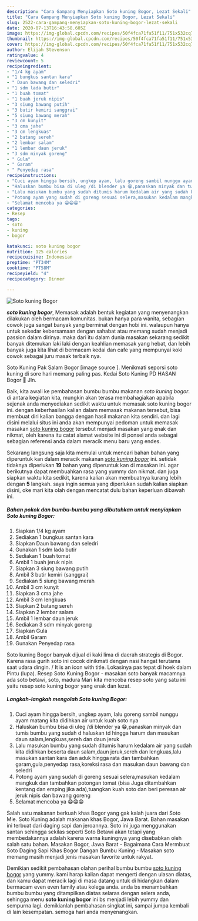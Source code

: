 ```yaml
---
description: "Cara Gampang Menyiapkan Soto kuning Bogor, Lezat Sekali"
title: "Cara Gampang Menyiapkan Soto kuning Bogor, Lezat Sekali"
slug: 2522-cara-gampang-menyiapkan-soto-kuning-bogor-lezat-sekali
date: 2020-07-13T16:43:58.605Z
image: https://img-global.cpcdn.com/recipes/50f4fca71fa51f11/751x532cq70/soto-kuning-bogor-foto-resep-utama.jpg
thumbnail: https://img-global.cpcdn.com/recipes/50f4fca71fa51f11/751x532cq70/soto-kuning-bogor-foto-resep-utama.jpg
cover: https://img-global.cpcdn.com/recipes/50f4fca71fa51f11/751x532cq70/soto-kuning-bogor-foto-resep-utama.jpg
author: Elijah Stevenson
ratingvalue: 4
reviewcount: 5
recipeingredient:
- "1/4 kg ayam"
- "1 bungkus santan kara"
- " Daun bawang dan seledri"
- "1 sdm lada butir"
- "1 buah tomat"
- "1 buah jeruk nipis"
- "3 siung bawang putih"
- "3 butir kemiri sanggrai"
- "5 siung bawang merah"
- "3 cm kunyit"
- "3 cma jahe"
- "3 cm lengkuas"
- "2 batang sereh"
- "2 lembar salam"
- "1 lembar daun jeruk"
- "3 sdm minyak goreng"
- " Gula"
- " Garam"
- " Penyedap rasa"
recipeinstructions:
- "Cuci ayam hingga bersih, ungkep ayam, lalu goreng sambil nunggu ayam matang kita didihkan air untuk kuah soto nya"
- "Haluskan bumbu bisa di uleg /di blender ya 😁,panaskan minyak dan tumis bumbu yang sudah d haluskan td hingga harum dan masukan daun salam,lengkuas,sereh dan daun jeruk"
- "Lalu masukan bumbu yang sudah ditumis harum kedalam air yang sudah kita didihkan beserta daun salam,daun jeruk,sereh dan lengkuas,lalu masukan santan kara dan aduk hingga rata dan tambahkan garam,gula,penyedap rasa,koreksi rasa dan masukan daun bawang dan seledri"
- "Potong ayam yang sudah di goreng sesuai selera,masukan kedalam mangkuk dan tambahkan potongan tomat (bisa Juga ditambahkan kentang dan emping jika ada),tuangkan kuah soto dan beri peresan air jeruk nipis dan bawang goreng"
- "Selamat mencoba ya 😁😁😁"
categories:
- Resep
tags:
- soto
- kuning
- bogor

katakunci: soto kuning bogor 
nutrition: 125 calories
recipecuisine: Indonesian
preptime: "PT34M"
cooktime: "PT58M"
recipeyield: "4"
recipecategory: Dinner

---
```



![Soto kuning Bogor](https://img-global.cpcdn.com/recipes/50f4fca71fa51f11/751x532cq70/soto-kuning-bogor-foto-resep-utama.jpg)

<b><i>soto kuning bogor</i></b>, Memasak adalah bentuk kegiatan yang menyenangkan dilakukan oleh bermacam komunitas. bukan hanya para wanita, sebagian cowok juga sangat banyak yang berminat dengan hobi ini. walaupun hanya untuk sekedar kebersamaan dengan sahabat atau memang sudah menjadi passion dalam dirinya. maka dari itu dalam dunia masakan sekarang sedikit banyak ditemukan laki laki dengan keahlian memasak yang hebat, dan lebih banyak juga kita lihat di bermacam kedai dan cafe yang mempunyai koki cowok sebagai juru masak terbaik nya.

Soto Kuning Pak Salam Bogor [image source ]. Menikmati seporsi soto kuning di sore hari memang paling pas. Kedai Soto Kuning PD HASAN Bogor 📍 Jln.

Baik, kita awali ke pembahasan bumbu bumbu makanan <i>soto kuning bogor</i>. di antara kegiatan kita, mungkin akan terasa membahagiakan apabila sejenak anda menyediakan sedikit waktu untuk memasak soto kuning bogor ini. dengan keberhasilan kalian dalam memasak makanan tersebut, bisa membuat diri kalian bangga dengan hasil makanan kita sendiri. dan lagi disini melalui situs ini anda akan mempunyai pedoman untuk memasak masakan <u>soto kuning bogor</u> tersebut menjadi masakan yang enak dan nikmat, oleh karena itu catat alamat website ini di ponsel anda sebagai sebagian referensi anda dalam meracik menu baru yang endes.


Sekarang langsung saja kita memulai untuk mencari bahan bahan yang diperuntuk kan dalam meracik makanan <u><i>soto kuning bogor</i></u> ini. setidak tidaknya diperlukan <b>19</b> bahan yang diperuntuk kan di masakan ini. agar berikutnya dapat membuahkan rasa yang yummy dan nikmat. dan juga siapkan waktu kita sedikit, karena kalian akan membuatnya kurang lebih dengan <b>5</b> langkah. saya ingin semua yang diperlukan sudah kalian siapkan disini, oke mari kita olah dengan mencatat dulu bahan keperluan dibawah ini.

<!--inarticleads1-->

##### Bahan pokok dan bumbu-bumbu yang dibutuhkan untuk menyiapkan Soto kuning Bogor:

1. Siapkan 1/4 kg ayam
1. Sediakan 1 bungkus santan kara
1. Siapkan  Daun bawang dan seledri
1. Gunakan 1 sdm lada butir
1. Sediakan 1 buah tomat
1. Ambil 1 buah jeruk nipis
1. Siapkan 3 siung bawang putih
1. Ambil 3 butir kemiri (sanggrai)
1. Sediakan 5 siung bawang merah
1. Ambil 3 cm kunyit
1. Siapkan 3 cma jahe
1. Ambil 3 cm lengkuas
1. Siapkan 2 batang sereh
1. Siapkan 2 lembar salam
1. Ambil 1 lembar daun jeruk
1. Sediakan 3 sdm minyak goreng
1. Siapkan  Gula
1. Ambil  Garam
1. Gunakan  Penyedap rasa


Soto kuning Bogor banyak dijual di kaki lima di daerah strategis di Bogor. Karena rasa gurih soto ini cocok dinikmati dengan nasi hangat terutama saat udara dingin. / It is an icon with title. Lokasinya pas tepat di hoek dalam Pintu (lupa). Resep Soto Kuning Bogor - masakan soto banyak macamnya ada soto betawi, soto, madura Mari kita mencoba resep soto yang satu ini yaitu resep soto kuning bogor yang enak dan lezat. 

<!--inarticleads2-->

##### Langkah-langkah mengolah Soto kuning Bogor:

1. Cuci ayam hingga bersih, ungkep ayam, lalu goreng sambil nunggu ayam matang kita didihkan air untuk kuah soto nya
1. Haluskan bumbu bisa di uleg /di blender ya 😁,panaskan minyak dan tumis bumbu yang sudah d haluskan td hingga harum dan masukan daun salam,lengkuas,sereh dan daun jeruk
1. Lalu masukan bumbu yang sudah ditumis harum kedalam air yang sudah kita didihkan beserta daun salam,daun jeruk,sereh dan lengkuas,lalu masukan santan kara dan aduk hingga rata dan tambahkan garam,gula,penyedap rasa,koreksi rasa dan masukan daun bawang dan seledri
1. Potong ayam yang sudah di goreng sesuai selera,masukan kedalam mangkuk dan tambahkan potongan tomat (bisa Juga ditambahkan kentang dan emping jika ada),tuangkan kuah soto dan beri peresan air jeruk nipis dan bawang goreng
1. Selamat mencoba ya 😁😁😁


Salah satu makanan berkuah khas Bogor yang gak kalah juara dari Soto Mie. Soto Kuning adalah makanan khas Bogor, Jawa Barat. Bahan masakan ini terbuat dari daging sapi dan jeroannya. Soto ini juga menggunakan santan sehingga sekilas seperti Soto Betawi akan tetapi yang membedakannya adalah karena warna kuningnya yang disebabkan oleh salah satu bahan. Masakan Bogor, Jawa Barat - Bagaimana Cara Mermbuat Soto Daging Sapi Khas Bogor Dangan Bumbu Kuning - Masakan soto memang masih menjadi jenis masakan favorite untuk rakyat. 

Demikian sedikit pembahasan olahan perihal bumbu bumbu <u>soto kuning bogor</u> yang yummy. kami harap kalian dapat mengerti dengan ulasan diatas, dan kamu dapat meracik lagi di masa datang untuk di hidangkan dalam bermacam even even family atau kolega anda. anda bs menambahkan bumbu bumbu yang ditampilkan diatas selaras dengan selera anda, sehingga menu <b>soto kuning bogor</b> ini bs menjadi lebih yummy dan sempurna lagi. demikianlah pembahasan singkat ini, sampai jumpa kembali di lain kesempatan. semoga hari anda menyenangkan.
